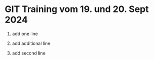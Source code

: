 # GIT Training vom 19. und 20. Sept 2024

1. add one line

1. add additional line

1. add second line